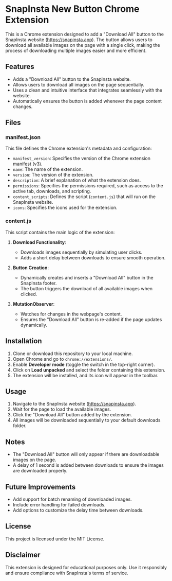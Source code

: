 # SnapInsta New Button Chrome Extension

This is a Chrome extension designed to add a "Download All" button to the SnapInsta website (https://snapinsta.app). The button allows users to download all available images on the page with a single click, making the process of downloading multiple images easier and more efficient.

## Features

- Adds a "Download All" button to the SnapInsta website.
- Allows users to download all images on the page sequentially.
- Uses a clean and intuitive interface that integrates seamlessly with the website.
- Automatically ensures the button is added whenever the page content changes.

## Files

### manifest.json

This file defines the Chrome extension's metadata and configuration:

- `manifest_version`: Specifies the version of the Chrome extension manifest (v3).
- `name`: The name of the extension.
- `version`: The version of the extension.
- `description`: A brief explanation of what the extension does.
- `permissions`: Specifies the permissions required, such as access to the active tab, downloads, and scripting.
- `content_scripts`: Defines the script (`content.js`) that will run on the SnapInsta website.
- `icons`: Specifies the icons used for the extension.

### content.js

This script contains the main logic of the extension:

1. **Download Functionality**:

   - Downloads images sequentially by simulating user clicks.
   - Adds a short delay between downloads to ensure smooth operation.

2. **Button Creation**:

   - Dynamically creates and inserts a "Download All" button in the SnapInsta footer.
   - The button triggers the download of all available images when clicked.

3. **MutationObserver**:
   - Watches for changes in the webpage's content.
   - Ensures the "Download All" button is re-added if the page updates dynamically.

## Installation

1. Clone or download this repository to your local machine.
2. Open Chrome and go to `chrome://extensions/`.
3. Enable **Developer mode** (toggle the switch in the top-right corner).
4. Click on **Load unpacked** and select the folder containing this extension.
5. The extension will be installed, and its icon will appear in the toolbar.

## Usage

1. Navigate to the SnapInsta website (https://snapinsta.app).
2. Wait for the page to load the available images.
3. Click the "Download All" button added by the extension.
4. All images will be downloaded sequentially to your default downloads folder.

## Notes

- The "Download All" button will only appear if there are downloadable images on the page.
- A delay of 1 second is added between downloads to ensure the images are downloaded properly.

## Future Improvements

- Add support for batch renaming of downloaded images.
- Include error handling for failed downloads.
- Add options to customize the delay time between downloads.

## License

This project is licensed under the MIT License.

## Disclaimer

This extension is designed for educational purposes only. Use it responsibly and ensure compliance with SnapInsta's terms of service.
